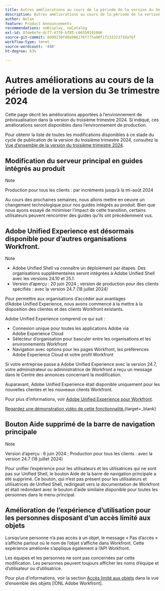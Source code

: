 ```yaml
---
title: Autres améliorations au cours de la période de la version du 3e trimestre 2024
description: Autres améliorations au cours de la période de la version du 3e trimestre 2024
author: Nolan
feature: Product Announcements
recommendations: noDisplay, noCatalog
exl-id: 8fde6efe-dcf7-47f0-bf85-c66550191066
source-git-commit: 0dd0230fd0a986276f775a00f1f23332373daf6f
workflow-type: tm+mt
source-wordcount: '440'
ht-degree: 83%

---
```


# Autres améliorations au cours de la période de la version du 3e trimestre 2024

Cette page décrit les améliorations apportées à l’environnement de prévisualisation dans la version du troisième trimestre 2024. Si indiqué, ces améliorations seront disponibles dans l’environnement de production.

Pour obtenir la liste de toutes les modifications disponibles à ce stade du cycle de publication de la version du troisième trimestre 2024, consultez la [Vue d’ensemble de la version du troisième trimestre 2024](/help/quicksilver/product-announcements/product-releases/24-q3-release-activity/24-q3-release-overview.md).

## Modification du serveur principal en guides intégrés au produit

>[!NOTE]
>
>Production pour tous les clients : par incréments jusqu’à la mi-août 2024

Au cours des prochaines semaines, nous allons mettre en oeuvre un changement technologique pour nos guides intégrés au produit. Bien que nous ayons essayé de minimiser l’impact de cette transition, certains utilisateurs peuvent rencontrer des guides qu’ils ont précédemment vus.

## Adobe Unified Experience est désormais disponible pour d’autres organisations Workfront.

>[!NOTE]
>
>* Adobe Unified Shell va connaître un déploiement par étapes. Des organisations supplémentaires seront intégrées à Adobe Unified Shell avec les versions 24.10 et 25.1.
>* Version d’aperçu : 20 juin 2024 ; version de production pour des clients spécifiés : avec la version 24.7 (18 juillet 2024)

Pour permettre aux organisations d’accéder aux avantages d’Adobe Unified Experience, nous avons commencé à la mettre à la disposition des clientes et des clients Workfront existants.

Adobe Unified Experience comprend ce qui suit :

* Connexion unique pour toutes les applications Adobe via Adobe Experience Cloud
* Sélecteur d’organisation pour basculer entre les organisations et les environnements Workfront
* Navigation avec options pour les pages Workfront, les préférences Adobe Experience Cloud et votre profil Workfront

Si votre entreprise passe à Adobe Unified Experience avec la version 24.7, votre administrateur ou administratrice de Workfront a reçu un message dans le Centre des annonces concernant la modification.

Auparavant, Adobe Unified Experience était disponible uniquement pour les nouvelles clientes et les nouveaux clients Workfront.

Pour plus d’informations, voir [Adobe Unified Experience pour Workfront](/help/quicksilver/workfront-basics/navigate-workfront/workfront-navigation/adobe-unified-experience.md).

[Regardez une démonstration vidéo de cette fonctionnalité.](https://video.tv.adobe.com/v/3412388/){target=_blank}

## Bouton Aide supprimé de la barre de navigation principale

>[!NOTE]
>
>Version d’aperçu : 6 juin 2024 ; Production pour tous les clients : avec la version 24.7 (18 juillet 2024)

Pour unifier l’expérience pour les utilisateurs et les utilisatrices qui ne sont pas sur Unified Shell, le bouton Aide de la barre de navigation principale a été supprimé. Ce bouton, qui n’est pas présent pour les utilisateurs et utilisatrices de Unified Shell, redirigeait vers la documentation de Workfront et était redondant avec le bouton d’aide similaire disponible pour toutes les personnes dans le menu principal.

## Amélioration de l’expérience d’utilisation pour les personnes disposant d’un accès limité aux objets

Lorsqu’une personne n’a pas accès à un objet, le message « Pas d’accès » s’affiche partout où le nom de l’objet s’affiche dans Workfront. Cette expérience améliorée s’applique également à l’API Workfront.

Les équipes et les personnes ne sont pas concernées par cette modification. Les personnes peuvent toujours afficher les noms d’équipe et d’utilisateur ou d’utilisatrice.

Pour plus d’informations, voir la section [Accès limité aux objets](/help/quicksilver/workfront-basics/navigate-workfront/workfront-navigation/understand-objects.md#restricted-access-to-objects) dans la vue d’ensemble des objets [!DNL Adobe Workfront].
